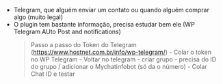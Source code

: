 - Telegram, que alguém enviar um contato ou quando alguém comprar algo (muito legal)
- O plugin tem bastante informação, precisa estudar bem ele (WP Telegram AUto Post and notifications)
    > Passo a passo do Token do Telegram (https://www.hostnet.com.br/info/wp-telegram/)
      - Colar o token no WP Telegram
      - Voltar no telegram
         - criar grupo
         - precisa do ID do grupo / adicionar o Mychatinfobot (só da o número)
         - Colar Chat ID e testar